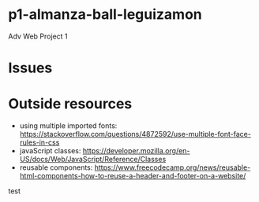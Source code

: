 # p1-almanza-ball-leguizamon
Adv Web Project 1

# Issues

# Outside resources
- using multiple imported fonts: https://stackoverflow.com/questions/4872592/use-multiple-font-face-rules-in-css
- javaScript classes: https://developer.mozilla.org/en-US/docs/Web/JavaScript/Reference/Classes
- reusable components: https://www.freecodecamp.org/news/reusable-html-components-how-to-reuse-a-header-and-footer-on-a-website/


test